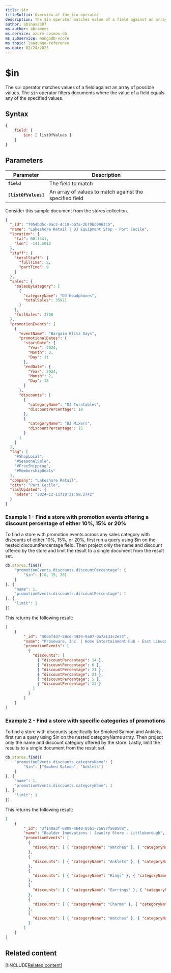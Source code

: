 ```yaml
---
title: $in
titleSuffix: Overview of the $in operator
description: The $in operator matches value of a field against an array of specified values
author: abinav2307
ms.author: abramees
ms.service: azure-cosmos-db
ms.subservice: mongodb-vcore
ms.topic: language-reference
ms.date: 02/24/2025
---
```


# $in

The `$in` operator matches values of a field against an array of possible values. The `$in` operator filters documents where the value of a field equals any of the specified values.

## Syntax

```javascript
{
    field: {
        $in: [ listOfValues ]
    }
}
```

## Parameters

| Parameter | Description |
| --- | --- |
| **`field`** | The field to match|
| **`[listOfValues]`** | An array of values to match against the specified field|

Consider this sample document from the stores collection.

```json
{
  "_id": "7954bd5c-9ac2-4c10-bb7a-2b79bd0963c5",
  "name": "Lakeshore Retail | DJ Equipment Stop - Port Cecile",
  "location": {
    "lat": 60.1441,
    "lon": -141.5012
  },
  "staff": {
    "totalStaff": {
      "fullTime": 2,
      "partTime": 0
    }
  },
  "sales": {
    "salesByCategory": [
      {
        "categoryName": "DJ Headphones",
        "totalSales": 35921
      }
    ],
    "fullSales": 3700
  },
  "promotionEvents": [
    {
      "eventName": "Bargain Blitz Days",
      "promotionalDates": {
        "startDate": {
          "Year": 2024,
          "Month": 3,
          "Day": 11
        },
        "endDate": {
          "Year": 2024,
          "Month": 2,
          "Day": 18
        }
      },
      "discounts": [
        {
          "categoryName": "DJ Turntables",
          "discountPercentage": 18
        },
        {
          "categoryName": "DJ Mixers",
          "discountPercentage": 15
        }
      ]
    }
  ],
  "tag": [
    "#ShopLocal",
    "#SeasonalSale",
    "#FreeShipping",
    "#MembershipDeals"
  ],
  "company": "Lakeshore Retail",
  "city": "Port Cecile",
  "lastUpdated": {
    "$date": "2024-12-11T10:21:58.274Z"
  }
}
```

### Example 1 - Find a store with promotion events offering a discount percentage of either 10%, 15% or 20%

To find a store with promotion events across any sales category with discounts of either 10%, 15%, or 20%, first run a query using $in on the nested discountPercentage field. Then project only the name and discount offered by the store and limit the result to a single document from the result set. 

```javascript
db.stores.find({
    "promotionEvents.discounts.discountPercentage": {
        "$in": [10, 15, 20]
    }
}, {
    "name": 1,
    "promotionEvents.discounts.discountPercentage": 1
}, {
    "limit": 1
})
```

This returns the following result:

```json
[
    {
        "_id": "40d6f4d7-50cd-4929-9a07-0a7a133c2e74",
        "name": "Proseware, Inc. | Home Entertainment Hub - East Linwoodbury",
        "promotionEvents": [
          {
            "discounts": [
              { "discountPercentage": 14 },
              { "discountPercentage": 6 },
              { "discountPercentage": 21 },
              { "discountPercentage": 21 },
              { "discountPercentage": 5 },
              { "discountPercentage": 22 }
            ]
          }
        ]
    }
]
```

### Example 2 - Find a store with specific categories of promotions

To find a store with discounts specifically for Smoked Salmon and Anklets, first run a query using $in on the nested categoryName array. Then project only the name and discount category offered by the store. Lastly, limit the results to a single document from the result set.

```javascript
db.stores.find({
    "promotionEvents.discounts.categoryName": {
        "$in": ["Smoked Salmon", "Anklets"]
    }
}, {
    "name": 1,
    "promotionEvents.discounts.categoryName": 1
}, {
    "limit": 1
})
```

This returns the following result:

```json
[
    {
        "_id": "3f140a3f-6809-4b40-85b1-75657f5605b8",
        "name": "Boulder Innovations | Jewelry Store - Littleborough",
        "promotionEvents": [
          {
            "discounts": [ { "categoryName": "Watches" }, { "categoryName": "Rings" } ]
          },
          {
            "discounts": [ { "categoryName": "Anklets" }, { "categoryName": "Earrings" } ]
          },
          {
            "discounts": [ { "categoryName": "Rings" }, { "categoryName": "Anklets" } ]
          },
          {
            "discounts": [ { "categoryName": "Earrings" }, { "categoryName": "Necklaces" } ]
          },
          {
            "discounts": [ { "categoryName": "Charms" }, { "categoryName": "Bracelets" } ]
          },
          {
            "discounts": [ { "categoryName": "Watches" }, { "categoryName": "Brooches" } ]
          }
        ]
    }
]
```

## Related content

[!INCLUDE[Related content](../includes/related-content.md)]

